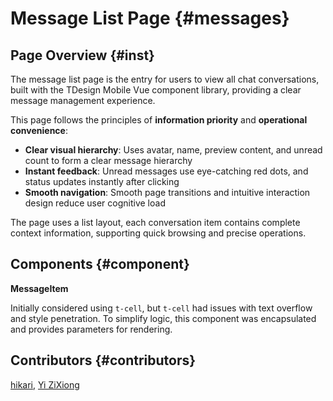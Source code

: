 # Message List Page {#messages}

## Page Overview {#inst}

The message list page is the entry for users to view all chat conversations, built with the TDesign Mobile Vue component library, providing a clear message management experience.

This page follows the principles of **information priority** and **operational convenience**:

- **Clear visual hierarchy**: Uses avatar, name, preview content, and unread count to form a clear message hierarchy
- **Instant feedback**: Unread messages use eye-catching red dots, and status updates instantly after clicking
- **Smooth navigation**: Smooth page transitions and intuitive interaction design reduce user cognitive load

The page uses a list layout, each conversation item contains complete context information, supporting quick browsing and precise operations.

## Components {#component}

**MessageItem**

Initially considered using `t-cell`, but `t-cell` had issues with text overflow and style penetration. To simplify logic, this component was encapsulated and provides parameters for rendering.

## Contributors {#contributors}

[hikari](https://github.com/liuyax0818), [Yi ZiXiong](https://github.com/neikun25)
